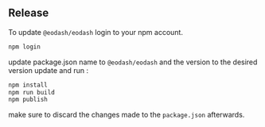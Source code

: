 ## Release
To update `@eodash/eodash` login to your npm account.
```bash
npm login
```
update package.json name to `@eodash/eodash` and the version to the desired version update and run :

```bash
npm install
npm run build
npm publish 
```
make sure to discard the changes made to the `package.json` afterwards.